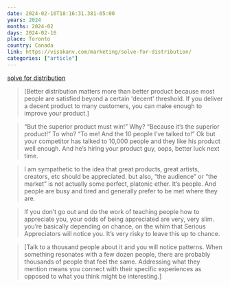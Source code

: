 ```yaml
---
date: 2024-02-16T18:16:31.381-05:00
years: 2024
months: 2024-02
days: 2024-02-16
place: Toronto
country: Canada
link: https://visakanv.com/marketing/solve-for-distribution/
categories: ["article"]
---
```

[solve for distribution](https://visakanv.com/marketing/solve-for-distribution/)

> [Better distribution matters more than better product because most people are satisfied beyond a certain 'decent' threshold. If you deliver a decent product to many customers, you can make enough to improve your product.]

> “But the superior product must win!” Why? “Because it’s the superior product!” To who? “To me! And the 10 people I’ve talked to!” Ok but your competitor has talked to 10,000 people and they like his product well enough. And he’s hiring your product guy, oops, better luck next time.

> I am sympathetic to the idea that great products, great artists, creators, etc should be appreciated. but also, “the audience” or “the market” is not actually some perfect, platonic ether. It’s people. And people are busy and tired and generally prefer to be met where they are.

> If you don’t go out and do the work of teaching people how to appreciate you, your odds of being appreciated are very, very slim. you’re basically depending on chance, on the whim that Serious Appreciators will notice you. It’s very risky to leave this up to chance.

> [Talk to a thousand people about it and you will notice patterns. When something resonates with a few dozen people, there are probably thousands of people that feel the same. Addressing what they mention means you connect with their specific experiences as opposed to what you think might be interesting.]
